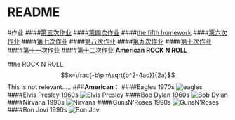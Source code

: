 ﻿# README
#作业
####[第三次作业](https://github.com/qqyyff/computationalphysics_N2013301020031/blob/master/%E7%AC%AC%E4%B8%89%E6%AC%A1%E4%BD%9C%E4%B8%9A(1).md)
####[第四次作业](https://github.com/qqyyff/computationalphysics_N2013301020031/blob/master/%E7%AC%AC%E5%9B%9B%E6%AC%A1%E4%BD%9C%E4%B8%9A.md)
####[the fifth homework](https://github.com/qqyyff/computationalphysics_N2013301020031/blob/master/%E7%AC%AC%E4%BA%94%E6%AC%A1%E4%BD%9C%E4%B8%9A.md)
####[第六次作业](https://github.com/qqyyff/computationalphysics_N2013301020031/blob/master/%E7%AC%AC%E5%85%AD%E6%AC%A1%E4%BD%9C%E4%B8%9A.md)
####[第七次作业](https://github.com/qqyyff/computationalphysics_N2013301020031/blob/master/%E7%AC%AC%E4%B8%83%E6%AC%A1%E4%BD%9C%E4%B8%9A.md)
####[第八次作业](https://github.com/qqyyff/computationalphysics_N2013301020031/blob/master/%E7%AC%AC%E5%85%AB%E6%AC%A1%E4%BD%9C%E4%B8%9A.md)
####[第九次作业](https://github.com/qqyyff/computationalphysics_N2013301020031/blob/master/%E7%AC%AC%E4%B9%9D%E6%AC%A1%E4%BD%9C%E4%B8%9A.md)
####[第十次作业](https://github.com/qqyyff/computationalphysics_N2013301020031/blob/master/%E7%AC%AC%E5%8D%81%E6%AC%A1%E4%BD%9C%E4%B8%9A.md)
####[第十一次作业](https://github.com/qqyyff/computationalphysics_N2013301020031/blob/master/the%20eleventh%20homework.md)
####[第十二次作业](https://github.com/qqyyff/computationalphysics_N2013301020031/blob/master/the%20twelfth%20homework.md)
__American ROCK N ROLL__

#the ROCK N ROLL 
$$x=\frac{-b\pm\sqrt{b^2-4ac}}{2a}$$
This is not relevant.....
###**American**：
####Eagles 1970s
![eagles](http://a0.att.hudong.com/21/19/01300000027077119769199821085.jpg)
####Elvis Presley 1960s
![Elvis Presley](http://i1.w.hjfile.cn/doc/201008/20100817357089689597518.jpg)
####Bob Dylan 1960s
![Bob Dylan](http://img1.xilu.com/2014/0120/2dfa2082ebb21ca507212f06377cdbc5.jpg)
####Nirvana  1990s
![Nirvana](http://photo.sohu.com/2004/04/05/71/Img219747138.jpg)
####GunsN'Roses  1990s
![GunsN'Roses](http://p0.so.qhimg.com/t0110992fcf5423451a.jpg)
####Bon Jovi  1990s
![Bon Jovi](http://www.voa365.com/uploads/allimg/100707/16401T000-0.jpg)




